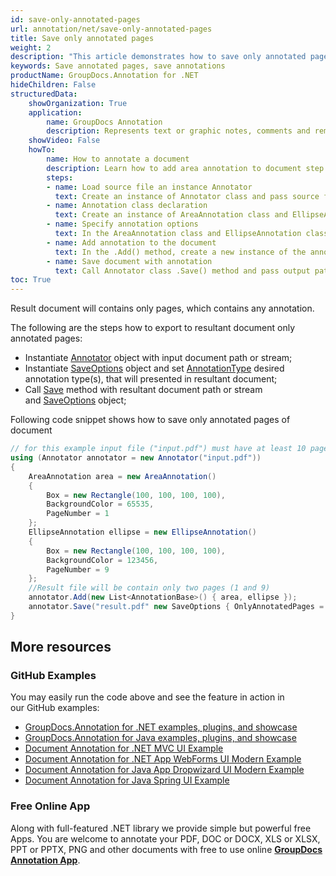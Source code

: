 ```yaml
---
id: save-only-annotated-pages
url: annotation/net/save-only-annotated-pages
title: Save only annotated pages
weight: 2
description: "This article demonstrates how to save only annotated pages when using GroupDocs.Annotation for .NET API."
keywords: Save annotated pages, save annotations
productName: GroupDocs.Annotation for .NET
hideChildren: False
structuredData:
    showOrganization: True
    application:    
        name: GroupDocs Annotation
        description: Represents text or graphic notes, comments and remarks attached to a specific part of the content of the document using C#
    showVideo: False
    howTo:
        name: How to annotate a document
        description: Learn how to add area annotation to document step by step
        steps:
        - name: Load source file an instance Annotator
          text: Create an instance of Annotator class and pass source file path as a constructor parameter. You may specify absolute or relative file path as per your requirements. 
        - name: Annotation class declaration
          text: Create an instance of AreaAnnotation class and EllipseAnnotation class.
        - name: Specify annotation options 
          text: In the AreaAnnotation class and EllipseAnnotation class constructor, pass parameters.
        - name: Add annotation to the document
          text: In the .Add() method, create a new instance of the annotation collections and pass the annotation names to it.
        - name: Save document with annotation
          text: Call Annotator class .Save() method and pass output path file and in the SaveOptions class set OnlyAnnotationPage to true .
toc: True
---
```


Result document will contains only pages, which contains any annotation.

The following are the steps how to export to resultant document only annotated pages:

*   Instantiate [Annotator](https://reference.groupdocs.com/net/annotation/groupdocs.annotation/annotator) object with input document path or stream;
*   Instantiate [SaveOptions](https://reference.groupdocs.com/net/annotation/groupdocs.annotation.options/saveoptions) object and set [AnnotationType](https://reference.groupdocs.com/net/annotation/groupdocs.annotation.options/saveoptions/properties/annotationtypes) desired annotation type(s), that will presented in resultant document;
*   Call [Save](https://reference.groupdocs.com/net/annotation/groupdocs.annotation/annotator/methods/save/index) method with resultant document path or stream and [SaveOptions](https://reference.groupdocs.com/net/annotation/groupdocs.annotation.options/saveoptions) object;

Following code snippet shows how to save only annotated pages of document

```csharp
// for this example input file ("input.pdf") must have at least 10 pages
using (Annotator annotator = new Annotator("input.pdf"))
{
	AreaAnnotation area = new AreaAnnotation()
    {
    	Box = new Rectangle(100, 100, 100, 100),
        BackgroundColor = 65535,
        PageNumber = 1
    };
    EllipseAnnotation ellipse = new EllipseAnnotation()
    {
        Box = new Rectangle(100, 100, 100, 100),
        BackgroundColor = 123456,
        PageNumber = 9
    };
    //Result file will be contain only two pages (1 and 9)
    annotator.Add(new List<AnnotationBase>() { area, ellipse });
    annotator.Save("result.pdf" new SaveOptions { OnlyAnnotatedPages = true});
}
```

## More resources

### GitHub Examples
You may easily run the code above and see the feature in action in our GitHub examples:

*   [GroupDocs.Annotation for .NET examples, plugins, and showcase](https://github.com/groupdocs-annotation/GroupDocs.Annotation-for-.NET)
*   [GroupDocs.Annotation for Java examples, plugins, and showcase](https://github.com/groupdocs-annotation/GroupDocs.Annotation-for-Java)
*   [Document Annotation for .NET MVC UI Example](https://github.com/groupdocs-annotation/GroupDocs.Annotation-for-.NET-MVC)
*   [Document Annotation for .NET App WebForms UI Modern Example](https://github.com/groupdocs-annotation/GroupDocs.Annotation-for-.NET-WebForms)
*   [Document Annotation for Java App Dropwizard UI Modern Example](https://github.com/groupdocs-annotation/GroupDocs.Annotation-for-Java-Dropwizard)
*   [Document Annotation for Java Spring UI Example](https://github.com/groupdocs-annotation/GroupDocs.Annotation-for-Java-Spring)
    

### Free Online App
Along with full-featured .NET library we provide simple but powerful free Apps.
You are welcome to annotate your PDF, DOC or DOCX, XLS or XLSX, PPT or PPTX, PNG and other documents with free to use online **[GroupDocs Annotation App](https://products.groupdocs.app/annotation)**.
